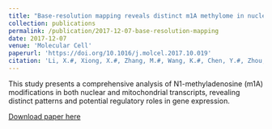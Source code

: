 ```yaml
---
title: "Base-resolution mapping reveals distinct m1A methylome in nuclear-and mitochondrial-encoded transcripts"
collection: publications
permalink: /publication/2017-12-07-base-resolution-mapping
date: 2017-12-07
venue: 'Molecular Cell'
paperurl: 'https://doi.org/10.1016/j.molcel.2017.10.019'
citation: 'Li, X.#, Xiong, X.#, Zhang, M.#, Wang, K.#, Chen, Y.#, Zhou, J., Mao, Y., Lv, J., Yi, D., and Chen, X.-W. (2017). Base-resolution mapping reveals distinct m1A methylome in nuclear-and mitochondrial-encoded transcripts. Molecular cell 68, 993-1005. e1009.'
---
```


This study presents a comprehensive analysis of N1-methyladenosine (m1A) modifications in both nuclear and mitochondrial transcripts, revealing distinct patterns and potential regulatory roles in gene expression.

[Download paper here](https://doi.org/10.1016/j.molcel.2017.10.019)
